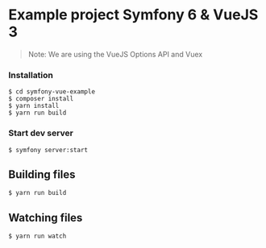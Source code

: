 # Example project Symfony 6 & VueJS 3

> Note: We are using the VueJS Options API and Vuex



### Installation

```
$ cd symfony-vue-example
$ composer install
$ yarn install
$ yarn run build
```

### Start dev server

```
$ symfony server:start
```

## Building files
```
$ yarn run build
```

## Watching files
```
$ yarn run watch
```
